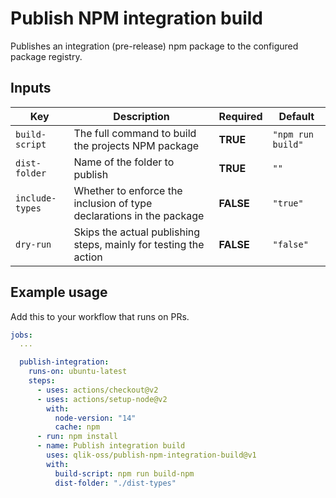# Publish NPM integration build

Publishes an integration (pre-release) npm package to the configured package registry.

## Inputs

| Key             | Description                                                          | Required  | Default           |
| --------------- | -------------------------------------------------------------------- | --------- | ----------------- |
| `build-script`  | The full command to build the projects NPM package                   | **TRUE**  | `"npm run build"` |
| `dist-folder`   | Name of the folder to publish                                        | **TRUE**  | `""`              |
| `include-types` | Whether to enforce the inclusion of type declarations in the package | **FALSE** | `"true"`          |
| `dry-run`       | Skips the actual publishing steps, mainly for testing the action     | **FALSE** | `"false"`         |

## Example usage

Add this to your workflow that runs on PRs.

```yaml
jobs:
  ...

  publish-integration:
    runs-on: ubuntu-latest
    steps:
      - uses: actions/checkout@v2
      - uses: actions/setup-node@v2
        with:
          node-version: "14"
          cache: npm
      - run: npm install
      - name: Publish integration build
        uses: qlik-oss/publish-npm-integration-build@v1
        with:
          build-script: npm run build-npm
          dist-folder: "./dist-types"
```
